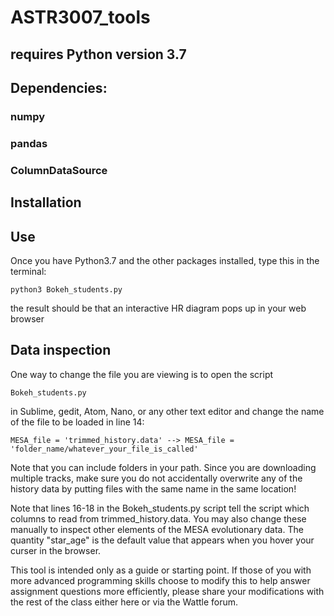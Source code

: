 # ASTR3007_tools 

## requires Python version 3.7

## Dependencies:
### numpy

### pandas

### ColumnDataSource 

## Installation

## Use
Once you have Python3.7 and the other packages installed, type this in the terminal:

	python3 Bokeh_students.py

the result should be that an interactive HR diagram pops up in your web browser

## Data inspection
One way to change the file you are viewing is to open the script

	Bokeh_students.py

in Sublime, gedit, Atom, Nano, or any other text editor and change the name of the file to be loaded in line 14:

	MESA_file = 'trimmed_history.data' --> MESA_file = 'folder_name/whatever_your_file_is_called'

Note that you can include folders in your path. Since you are downloading multiple tracks, make sure you do not accidentally overwrite any of the history data by putting files with the same name in the same location!

Note that lines 16-18 in the Bokeh_students.py script tell the script which columns to read from trimmed_history.data. You may also change these manually to inspect other elements of the MESA evolutionary data. The quantity "star_age" is the default value that appears when you hover your curser in the browser. 

This tool is intended only as a guide or starting point. If those of you with more advanced programming skills choose to modify this to help answer assignment questions more efficiently, please share your modifications with the rest of the class either here or via the Wattle forum.


